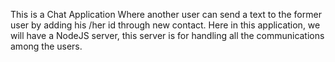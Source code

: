   This is a Chat Application Where another user can send a text to the former user by adding his /her id through new contact. Here in this application, we will have a NodeJS server, this server is for handling all the communications among the users.
